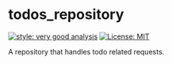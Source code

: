 # todos_repository

[![style: very good analysis][very_good_analysis_badge]][very_good_analysis_link]
[![License: MIT][license_badge]][license_link]

A repository that handles todo related requests.

[license_badge]: https://img.shields.io/badge/license-MIT-blue.svg
[license_link]: https://opensource.org/licenses/MIT
[very_good_analysis_badge]: https://img.shields.io/badge/style-very_good_analysis-B22C89.svg
[very_good_analysis_link]: https://pub.dev/packages/very_good_analysis
